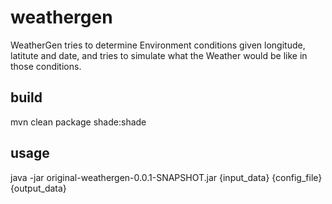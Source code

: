 # weathergen

WeatherGen tries to determine Environment conditions given longitude, latitute and date, and tries to simulate what the Weather would be like in those conditions.

## build
mvn clean package shade:shade

## usage
java -jar original-weathergen-0.0.1-SNAPSHOT.jar {input_data} {config_file} {output_data}
